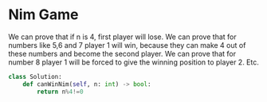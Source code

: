 # Nim Game
We can prove that if n is 4, first player will lose. We can prove that for numbers like 5,6 and 7 player 1 will win, because they can make 4 out of these numbers and become the second player. We can prove that for number 8 player 1 will be forced to give the winning position to player 2. Etc.
```python
class Solution:
    def canWinNim(self, n: int) -> bool:
        return n%4!=0
```
